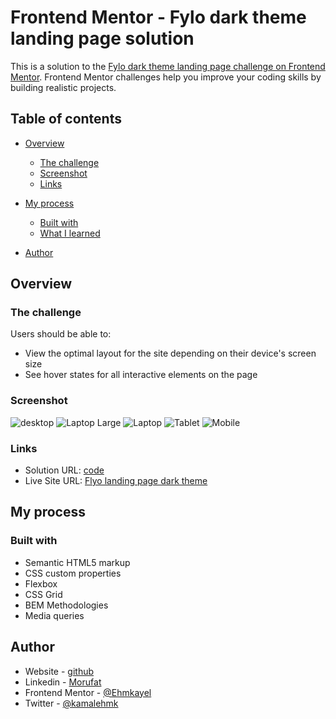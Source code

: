 # Frontend Mentor - Fylo dark theme landing page solution

This is a solution to the [Fylo dark theme landing page challenge on Frontend Mentor](https://www.frontendmentor.io/challenges/fylo-dark-theme-landing-page-5ca5f2d21e82137ec91a50fd). Frontend Mentor challenges help you improve your coding skills by building realistic projects. 

## Table of contents

- [Overview](#overview)
  - [The challenge](#the-challenge)
  - [Screenshot](#screenshot)
  - [Links](#links)
- [My process](#my-process)
  - [Built with](#built-with)
  - [What I learned](#what-i-learned)
  
- [Author](#author)


## Overview

### The challenge

Users should be able to:

- View the optimal layout for the site depending on their device's screen size
- See hover states for all interactive elements on the page

### Screenshot

![desktop](./screenshots/extra-large%20screen.png)
![Laptop Large](./screenshots/laptop-large.png)
![Laptop](./screenshots/laptop.png)
![Tablet](./screenshots/tablet.png)
![Mobile](./screenshots/mobile.png)


### Links

- Solution URL: [code](https://github.com/Ehmkayel/frontendmentorchallenges/tree/main/fylo-dark-theme-landing-page-master)
- Live Site URL: [Flyo landing page dark theme](https://cute-gecko-ae3885.netlify.app/)

## My process

### Built with

- Semantic HTML5 markup
- CSS custom properties
- Flexbox
- CSS Grid
- BEM Methodologies
- Media queries

## Author

- Website - [github](github.com/Ehmkayel)
- Linkedin - [Morufat](https://www.linkedin.com/in/morufat-lamidi/)
- Frontend Mentor - [@Ehmkayel](https://www.frontendmentor.io/profile/Ehmkayel)
- Twitter - [@kamalehmk](https://www.twitter.com/kamalehmk)



